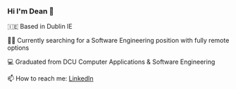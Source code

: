 ### Hi I'm Dean 👋

:ireland: Based in Dublin IE

👨‍💻 Currently searching for a Software Engineering position with fully remote options

💻 Graduated from DCU Computer Applications & Software Engineering 

📫 How to reach me: [LinkedIn](https://www.linkedin.com/in/deanlynch97/)

<!--
**lynchdean/lynchdean** is a ✨ _special_ ✨ repository because its `README.md` (this file) appears on your GitHub profile.

Here are some ideas to get you started:

- 🔭 I’m currently working on ...
- 🌱 I’m currently learning ...
- 👯 I’m looking to collaborate on ...
- 🤔 I’m looking for help with ...
- 💬 Ask me about ...
- 📫 How to reach me: ...
- 😄 Pronouns: ...
- ⚡ Fun fact: ...
-->
 
